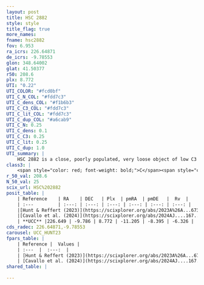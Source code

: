 ```yaml
---
layout: post
title: HSC 2882
style: style
title_flag: true
more_names: 
fname: hsc2882
fov: 6.953
ra_icrs: 226.64871
de_icrs: -9.78553
glon: 348.64002
glat: 41.50377
r50: 208.6
plx: 8.772
UTI: "0.22"
UTI_COLOR: "#fcd0bf"
UTI_C_N_COL: "#fdd7c3"
UTI_C_dens_COL: "#f1b6b3"
UTI_C_C3_COL: "#fdd7c3"
UTI_C_lit_COL: "#fdd7c3"
UTI_C_dup_COL: "#a6cab9"
UTI_C_N: 0.25
UTI_C_dens: 0.1
UTI_C_C3: 0.25
UTI_C_lit: 0.25
UTI_C_dup: 1.0
UTI_summary: |
    HSC 2882 is a close, poorly populated, very loose object of low C3 quality. It was recently reported in the literature.
class3: |
    <span style="color: red; font-weight: bold;">C</span><span style="color: red; font-weight: bold;">C</span>
r_50_val: 208.6
N_50_val: 25
scix_url: HSC%202882
posit_table: |
    | Reference    | RA    | DEC   | Plx  | pmRA  | pmDE   |  Rv  |
    | :---         | :---: | :---: | :---: | :---: | :---: | :---: |
    |[Hunt & Reffert (2023)](https://scixplorer.org/abs/2023A%26A...673A.114H) | 226.701 | -9.775 | 8.911 | -10.628 | -9.075 | -7.657 |
    |[Cavallo et al. (2024)](https://scixplorer.org/abs/2024AJ....167...12C) | 223.839 | -7.948 | 8.857 | -- | -- | -- |
    | **UCC** |226.649 | -9.786 | 8.772 | -11.205 | -8.395 | -6.326 | 
cds_radec: 226.64871,-9.78553
carousel: UCC_HUNT23
fpars_table: |
    | Reference |  Values |
    | :---  |  :---:  |
    | [Hunt & Reffert (2023)](https://scixplorer.org/abs/2023A%26A...673A.114H) | `AV50=0.07, diffAV50=0.324, MOD50=5.237, logAge50=7.932` |
    | [Cavallo et al. (2024)](https://scixplorer.org/abs/2024AJ....167...12C) | `AV50=0.23, dMod50=5.35, logAge50=8.31, [Fe/H]50=0.28` |
shared_table: |
    
---
```

